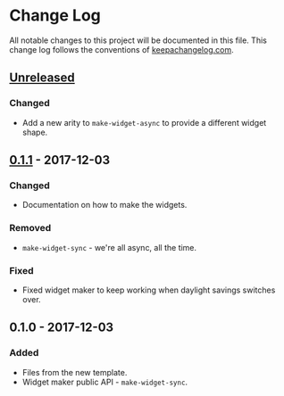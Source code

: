 # Change Log
All notable changes to this project will be documented in this file. This change log follows the conventions of [keepachangelog.com](http://keepachangelog.com/).

## [Unreleased]
### Changed
- Add a new arity to `make-widget-async` to provide a different widget shape.

## [0.1.1] - 2017-12-03
### Changed
- Documentation on how to make the widgets.

### Removed
- `make-widget-sync` - we're all async, all the time.

### Fixed
- Fixed widget maker to keep working when daylight savings switches over.

## 0.1.0 - 2017-12-03
### Added
- Files from the new template.
- Widget maker public API - `make-widget-sync`.

[Unreleased]: https://github.com/your-name/day02/compare/0.1.1...HEAD
[0.1.1]: https://github.com/your-name/day02/compare/0.1.0...0.1.1
